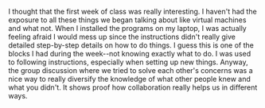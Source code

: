 I thought that the first week of class was really interesting. I haven't had the exposure to all these things we began talking about like virtual machines and what not. When I installed the programs on my laptop, I was actually feeling afraid I would mess up since the instructions didn't really give detailed step-by-step details on how to do things. I guess this is one of the blocks I had during the week--not knowing exactly what to do. I was used to following instructions, especially when setting up new things. Anyway, the group discussion where we tried to solve each other's concerns was a nice way to really diversify the knowledge of what other people knew and what you didn't. It shows proof how collaboration really helps us in different ways.
